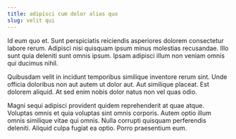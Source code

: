 ```yaml
---
title: adipisci cum dolor alias quo
slug: velit qui
---
```


Id eum quo et. Sunt perspiciatis reiciendis asperiores dolorem consectetur labore rerum. Adipisci nisi quisquam ipsum minus molestias recusandae. Illo sunt quia deleniti sunt omnis ipsum. Ipsam adipisci illum non veniam omnis qui ducimus nihil.

Quibusdam velit in incidunt temporibus similique inventore rerum sint. Unde officia doloribus non aut autem ut dolor aut. Aut similique placeat. Est dolorem aliquid. At sed enim nobis dolor natus non vel quas odio.

Magni sequi adipisci provident quidem reprehenderit at quae atque. Voluptas omnis et quia voluptas sint omnis corporis. Autem optio illum omnis similique vitae qui omnis. Nulla corrupti quisquam perferendis deleniti. Aliquid culpa fugiat ea optio. Porro praesentium eum.
